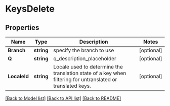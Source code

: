 # KeysDelete

## Properties

Name | Type | Description | Notes
------------ | ------------- | ------------- | -------------
**Branch** | **string** | specify the branch to use | [optional] 
**Q** | **string** | q_description_placeholder | [optional] 
**LocaleId** | **string** | Locale used to determine the translation state of a key when filtering for untranslated or translated keys. | [optional] 

[[Back to Model list]](../README.md#documentation-for-models) [[Back to API list]](../README.md#documentation-for-api-endpoints) [[Back to README]](../README.md)



